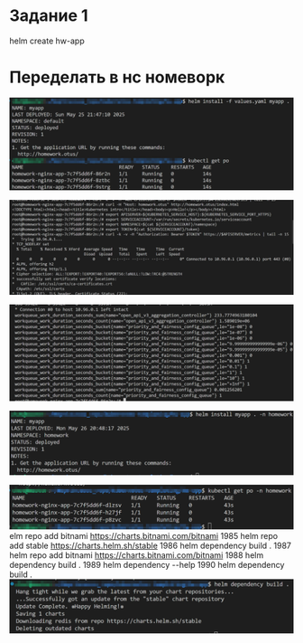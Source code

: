 # Задание 1 
helm create hw-app

# Переделать в нс номеворк
![alt text](image.png)

![alt text](image-1.png)

![alt text](image-2.png)

![alt text](image-3.png)

![alt text](image-4.png)
elm repo add bitnami https://charts.bitnami.com/bitnami
 1985  helm repo add stable https://charts.helm.sh/stable
 1986  helm dependency build .
 1987  helm repo add bitnami https://charts.bitnami.com/bitnami
 1988  helm dependency build .
 1989  helm dependency --help
 1990  helm dependency build .
![alt text](image-5.png)